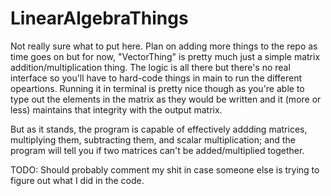 # LinearAlgebraThings

Not really sure what to put here. Plan on adding more things to the repo as time goes on but for now, "VectorThing" is pretty much just a simple matrix addition/multiplication thing. The logic is all there but there's no real interface so you'll have to hard-code things in main to run the different opeartions. Running it in terminal is pretty nice though as you're able to type out the elements in the matrix as they would be written and it (more or less) maintains that integrity with the output matrix.

But as it stands, the program is capable of effectively addding matrices, multiplying them, subtracting them, and scalar multiplication; and the program will tell you if two matrices can't be added/multiplied together.

TODO: Should probably comment my shit in case someone else is trying to figure out what I did in the code.

